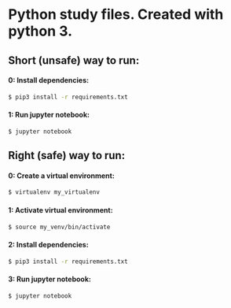 # Python study files. Created with python 3. 
## Short (unsafe) way to run: 

#### 0: Install dependencies: 
```bash
$ pip3 install -r requirements.txt
```

#### 1: Run jupyter notebook:
```
$ jupyter notebook
```


## Right (safe) way to run: 

#### 0: Create a virtual environment: 
```bash
$ virtualenv my_virtualenv
```

#### 1: Activate virtual environment:

```bash
$ source my_venv/bin/activate
```

#### 2: Install dependencies: 
```bash
$ pip3 install -r requirements.txt
```

#### 3: Run jupyter notebook:
```
$ jupyter notebook
```

